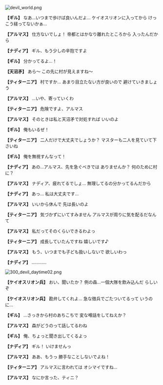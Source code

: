 
![devil_world.png](../images/backgrounds/devil_world.png)

**【ギル】**
なあ…いつまで歩けば良いんだよ…
ケイオスリオンに入ってから
けっこう経ってないかぁ…

**【アルマス】**
仕方ないでしょ！
帝都とはかなり離れたところから
入ったんだから

**【ナディア】**
ギル、もう少しの辛抱ですよ

**【ギル】**
分かってるよ…！

**【天沼矛】**
あら～
この先に村が見えますね～

**【ティターニア】**
村ですか…
あまり目立たない方が良いので
避けていきましょう

**【アルマス】**
…いや、寄っていくわ

**【ティターニア】**
危険ですよ、アルマス

**【アルマス】**
そのときは私と天沼矛で対処すれば
いいのよ

**【ギル】**
俺もいるぜ！

**【ティターニア】**
二人だけで大丈夫でしょうか？
マスターも二人を見ていて下さいね

**【ギル】**
俺を無視すんなって！

**【ナディア】**
あの…アルマス、先を急ぐべきでは
ありませんか？
何のために村に？

**【アルマス】**
ナディア、疲れてるでしょ…
無理してるの分かってるんだから

**【ナディア】**
あっ…
私は大丈夫です…

**【アルマス】**
いいから休んで
先は長いのよ

**【ティターニア】**
気づかずにいてすみません
アルマスが周りに気を配るだなんて

**【アルマス】**
私だってそのくらいできるわよっ

**【ティターニア】**
成長していたんですね
嬉しいです♪

**【アルマス】**
もう、いつまでも子ども扱いしないで
欲しいわっ

**【ナディア】**
…………

![300_devil_daytime02.png](../images/backgrounds/300_devil_daytime02.png)

**【ケイオスリオン兵】**
おい、聞いたか？
例の森…一個大隊を飲み込んだ
らしいぞ

**【ケイオスリオン兵】**
勘弁してくれよ…
急な徴兵でごたついてるって
いうのに…

**【ギル】**
…さっきから村のあちこちで
変な噂話をしてねえか？

**【アルマス】**
森がどうのって話してるわね

**【ギル】**
俺、ちょっと聞き出してくるよっ

**【ナディア】**
ギル！
いけませんっ

**【アルマス】**
ああ、もうっ
勝手なことしないでよね！

**【ティターニア】**
アルマスに言われては
オシマイですね…

**【アルマス】**
なにか言った、ティニ？